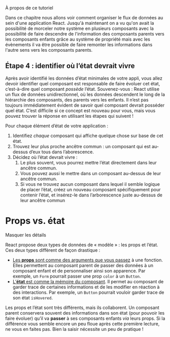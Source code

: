 À propos de ce tutoriel

Dans ce chapitre nous allons voir comment organiser le flux de données au sein d'une application React. Jusqu'à maintenant on a vu qu'on avait la possibilité de morceler notre système en plusieurs composants avec la possibilité de faire descendre de l'information des composants parents vers les composants enfants grâce au système de propriété mais avec les évènements il va être possible de faire remonter les informations dans l'autre sens vers les composants parents.


## Étape 4 : identifier où l’état devrait vivre [](https://fr.react.dev/learn/thinking-in-react#step-4-identify-where-your-state-should-live "Link for Étape 4 : identifier où l’état devrait vivre")

Après avoir identifié les données d’état minimales de votre appli, vous allez devoir identifier quel composant est responsable de faire évoluer cet état, c’est-à-dire quel composant _possède_ l’état. Souvenez-vous : React utilise un flux de données unidirectionnel, où les données descendent le long de la hiérarchie des composants, des parents vers les enfants. Il n’est pas toujours immédiatement évident de savoir quel composant devrait posséder quel état. C’est difficile si ce concept est nouveau pour vous, mais vous pouvez trouver la réponse en utilisant les étapes qui suivent !

Pour chaque élément d’état de votre application :

1. Identifiez _chaque_ composant qui affiche quelque chose sur base de cet état.
2. Trouvez leur plus proche ancêtre commun : un composant qui est au-dessus d’eux tous dans l’aborescence.
3. Décidez où l’état devrait vivre :
    1. Le plus souvent, vous pourrez mettre l’état directement dans leur ancêtre commun.
    2. Vous pouvez aussi le mettre dans un composant au-dessus de leur ancêtre commun.
    3. Si vous ne trouvez aucun composant dans lequel il semble logique de placer l’état, créez un nouveau composant spécifiquement pour contenir l’état, et insérez-le dans l’arborescence juste au-dessus de leur ancêtre commun


# Props vs. état [](https://fr.react.dev/learn/thinking-in-react#props-vs-state "Link for Props vs. état")

Masquer les détails

React propose deux types de données de « modèle » : les props et l’état. Ces deux types diffèrent de façon drastique :

- [Les **props** sont comme des arguments que vous passez](https://fr.react.dev/learn/passing-props-to-a-component) à une fonction. Elles permettent au composant parent de passer des données à un composant enfant et de personnaliser ainsi son apparence. Par exemple, un `Form` pourrait passer une prop `color` à un `Button`.
- [L’**état** est comme la mémoire du composant](https://fr.react.dev/learn/state-a-components-memory). Il permet au composant de garder trace de certaines informations et de les modifier en réaction à des interactions. Par exemple, un `Button` pourrait vouloir garder trace de son état `isHovered`.

Les props et l’état sont très différents, mais ils collaborent. Un composant parent conservera souvent des informations dans son état (pour pouvoir les faire évoluer) qu’il va **passer** à ses composants enfants _via_ leurs props. Si la différence vous semble encore un peu floue après cette première lecture, ne vous en faites pas. Bien la saisir nécessite un peu de pratique !